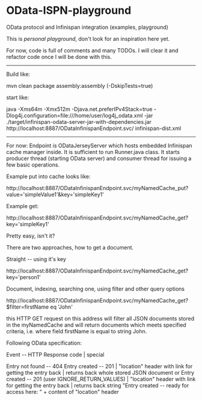 OData-ISPN-playground
=====================

OData protocol and Infinispan integration (examples, playground)

This is _personal playground_, don't look for an inspiration here yet.

For now, code is full of comments and many TODOs.
I will clear it and refactor code once I will be done with this.

-----------------

Build like:

mvn clean package assembly:assembly (-DskipTests=true)

start like:

java -Xms64m -Xmx512m -Djava.net.preferIPv4Stack=true
-Dlog4j.configuration=file:///home/user/log4j_odata.xml -jar
./target/infinispan-odata-server-jar-with-dependencies.jar
http://localhost:8887/ODataInfinispanEndpoint.svc/ infinispan-dist.xml


-----------------

For now: Endpoint is ODataJerseyServer which hosts embedded Infinispan cache manager inside.
It is sufficient to run Runner.java class.
It starts producer thread (starting OData server) and consumer thread for issuing a few basic operations.

Example put into cache looks like:

http://localhost:8887/ODataInfinispanEndpoint.svc/myNamedCache_put?value='simpleValue1'&key='simpleKey1'

Example get:

http://localhost:8887/ODataInfinispanEndpoint.svc/myNamedCache_get?key='simpleKey1'

Pretty easy, isn't it?


There are two approaches, how to get a document.

Straight -- using it's key

http://localhost:8887/ODataInfinispanEndpoint.svc/myNamedCache_get?key='person1'

Document, indexing, searching one, using filter and other query options

http://localhost:8887/ODataInfinispanEndpoint.svc/myNamedCache_get?$filter=firstName eq 'John'

this HTTP GET request on this address will filter all JSON documents stored in the myNamedCache
and will return documents which meets specified criteria, i.e. where field firstName is equal to string John.


Following OData specification:

Event -- HTTP Response code | special

Entry not found -- 404
Entry created -- 201 | "location" header with link for getting the entry back | returns back whole stored JSON document
or
Entry created -- 201 (user IGNORE_RETURN_VALUES) | "location" header with link for getting the entry back |
returns back string "Entry created -- ready for access here: " + content of "location" header
